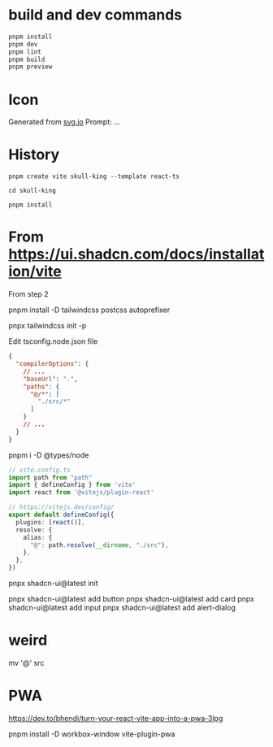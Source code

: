 
# build and dev commands

```bash
pnpm install
pnpm dev
pnpm lint
pnpm build
pnpm preview
```

# Icon

Generated from [svg.io](https://svg.io/download/cb3eb781-7211-4146-92a0-ba115888f1ef)
Prompt: ...


# History

``` shell
pnpm create vite skull-king --template react-ts

cd skull-king

pnpm install
```

# From https://ui.shadcn.com/docs/installation/vite

From step 2

pnpm install -D tailwindcss postcss autoprefixer

pnpx tailwindcss init -p

Edit tsconfig.node.json file
``` json
{
  "compilerOptions": {
    // ...
    "baseUrl": ".",
    "paths": {
      "@/*": [
        "./src/*"
      ]
    }
    // ...
  }
}
```

pnpm i -D @types/node

``` typescript
// vite.config.ts
import path from "path"
import { defineConfig } from 'vite'
import react from '@vitejs/plugin-react'

// https://vitejs.dev/config/
export default defineConfig({
  plugins: [react()],
  resolve: {
    alias: {
      "@": path.resolve(__dirname, "./src"),
    },
  },
})
```


pnpx shadcn-ui@latest init


pnpx shadcn-ui@latest add button
pnpx shadcn-ui@latest add card
pnpx shadcn-ui@latest add input
pnpx shadcn-ui@latest add alert-dialog


# weird
mv '@' src




# PWA

https://dev.to/bhendi/turn-your-react-vite-app-into-a-pwa-3lpg

pnpm install -D workbox-window vite-plugin-pwa

 
